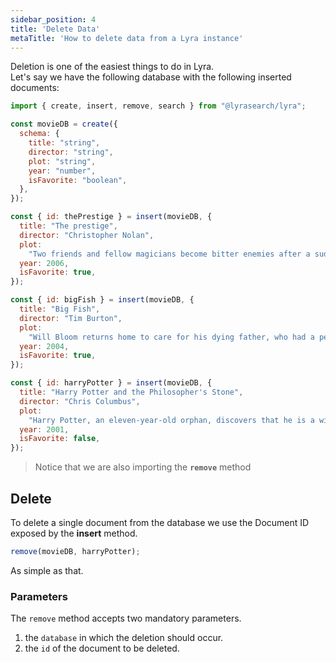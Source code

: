 ```yaml
---
sidebar_position: 4
title: 'Delete Data'
metaTitle: 'How to delete data from a Lyra instance'
---
```


Deletion is one of the easiest things to do in Lyra.<br/> Let's say we have the
following database with the following inserted documents:

```js
import { create, insert, remove, search } from "@lyrasearch/lyra";

const movieDB = create({
  schema: {
    title: "string",
    director: "string",
    plot: "string",
    year: "number",
    isFavorite: "boolean",
  },
});

const { id: thePrestige } = insert(movieDB, {
  title: "The prestige",
  director: "Christopher Nolan",
  plot:
    "Two friends and fellow magicians become bitter enemies after a sudden tragedy. As they devote themselves to this rivalry, they make sacrifices that bring them fame but with terrible consequences.",
  year: 2006,
  isFavorite: true,
});

const { id: bigFish } = insert(movieDB, {
  title: "Big Fish",
  director: "Tim Burton",
  plot:
    "Will Bloom returns home to care for his dying father, who had a penchant for telling unbelievable stories. After he passes away, Will tries to find out if his tales were really true.",
  year: 2004,
  isFavorite: true,
});

const { id: harryPotter } = insert(movieDB, {
  title: "Harry Potter and the Philosopher's Stone",
  director: "Chris Columbus",
  plot:
    "Harry Potter, an eleven-year-old orphan, discovers that he is a wizard and is invited to study at Hogwarts. Even as he escapes a dreary life and enters a world of magic, he finds trouble awaiting him.",
  year: 2001,
  isFavorite: false,
});
```

> Notice that we are also importing the **`remove`** method

## Delete

To delete a single document from the database we use the Document ID exposed by
the **insert** method.

```javascript
remove(movieDB, harryPotter);
```

As simple as that.

### Parameters

The `remove` method accepts two mandatory parameters.

1. the `database` in which the deletion should occur.
2. the `id` of the document to be deleted.
